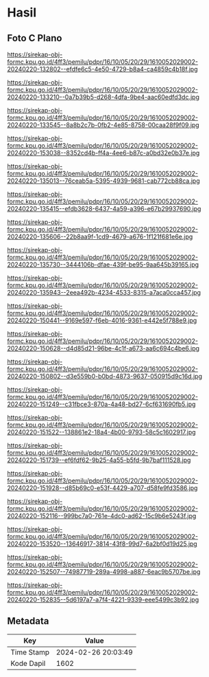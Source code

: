 # Hasil

## Foto C Plano

https://sirekap-obj-formc.kpu.go.id/4ff3/pemilu/pdpr/16/10/05/20/29/1610052029002-20240220-132802--efdfe6c5-4e50-4729-b8a4-ca4859c4b18f.jpg

https://sirekap-obj-formc.kpu.go.id/4ff3/pemilu/pdpr/16/10/05/20/29/1610052029002-20240220-133210--0a7b39b5-d268-4dfa-9be4-aac60edfd3dc.jpg

https://sirekap-obj-formc.kpu.go.id/4ff3/pemilu/pdpr/16/10/05/20/29/1610052029002-20240220-133545--8a8b2c7b-0fb2-4e85-8758-00caa28f9f09.jpg

https://sirekap-obj-formc.kpu.go.id/4ff3/pemilu/pdpr/16/10/05/20/29/1610052029002-20240220-153038--8352cd4b-ff4a-4ee6-b87c-a0bd32e0b37e.jpg

https://sirekap-obj-formc.kpu.go.id/4ff3/pemilu/pdpr/16/10/05/20/29/1610052029002-20240220-135013--76ceab5a-5395-4939-9681-cab772cb88ca.jpg

https://sirekap-obj-formc.kpu.go.id/4ff3/pemilu/pdpr/16/10/05/20/29/1610052029002-20240220-135415--efdb3628-6437-4a59-a396-e67b29937690.jpg

https://sirekap-obj-formc.kpu.go.id/4ff3/pemilu/pdpr/16/10/05/20/29/1610052029002-20240220-135606--22b8aa9f-1cd9-4679-a676-1f121f681e6e.jpg

https://sirekap-obj-formc.kpu.go.id/4ff3/pemilu/pdpr/16/10/05/20/29/1610052029002-20240220-135730--3444106b-dfae-439f-be95-9aa645b39165.jpg

https://sirekap-obj-formc.kpu.go.id/4ff3/pemilu/pdpr/16/10/05/20/29/1610052029002-20240220-135943--2eea492b-4234-4533-8315-a7aca0cca457.jpg

https://sirekap-obj-formc.kpu.go.id/4ff3/pemilu/pdpr/16/10/05/20/29/1610052029002-20240220-150441--9169e597-f6eb-4016-9361-e442e5f788e9.jpg

https://sirekap-obj-formc.kpu.go.id/4ff3/pemilu/pdpr/16/10/05/20/29/1610052029002-20240220-150628--d4d85d21-96be-4c1f-a673-aa6c694c4be6.jpg

https://sirekap-obj-formc.kpu.go.id/4ff3/pemilu/pdpr/16/10/05/20/29/1610052029002-20240220-150802--d3e559b0-b0bd-4873-9637-050915d9c16d.jpg

https://sirekap-obj-formc.kpu.go.id/4ff3/pemilu/pdpr/16/10/05/20/29/1610052029002-20240220-151249--c31fbce3-870a-4a48-bd27-6cf631690fb5.jpg

https://sirekap-obj-formc.kpu.go.id/4ff3/pemilu/pdpr/16/10/05/20/29/1610052029002-20240220-151522--138861e2-18a4-4b00-9793-58c5c1602917.jpg

https://sirekap-obj-formc.kpu.go.id/4ff3/pemilu/pdpr/16/10/05/20/29/1610052029002-20240220-151739--ef6fdf62-9b25-4a55-b5fd-9b7baf111528.jpg

https://sirekap-obj-formc.kpu.go.id/4ff3/pemilu/pdpr/16/10/05/20/29/1610052029002-20240220-151928--d85b69c0-e53f-4429-a707-d58fe9fd3586.jpg

https://sirekap-obj-formc.kpu.go.id/4ff3/pemilu/pdpr/16/10/05/20/29/1610052029002-20240220-152116--999bc7a0-761e-4dc0-ad62-15c9b6e5243f.jpg

https://sirekap-obj-formc.kpu.go.id/4ff3/pemilu/pdpr/16/10/05/20/29/1610052029002-20240220-153520--13646917-3814-43f8-99d7-6a2bf0d19d25.jpg

https://sirekap-obj-formc.kpu.go.id/4ff3/pemilu/pdpr/16/10/05/20/29/1610052029002-20240220-152507--74987719-289a-4998-a887-6eac9b5707be.jpg

https://sirekap-obj-formc.kpu.go.id/4ff3/pemilu/pdpr/16/10/05/20/29/1610052029002-20240220-152835--5d6197a7-a7f4-4221-9339-eee5499c3b92.jpg


## Metadata

| Key        | Value               |
| ---------- | ------------------- |
| Time Stamp | 2024-02-26 20:03:49 |
| Kode Dapil | 1602                |



